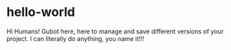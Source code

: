 # hello-world

Hi Humans!
Gubot here, here to manage and save different versions of your project.
I can literally do anything, you name it!!!
